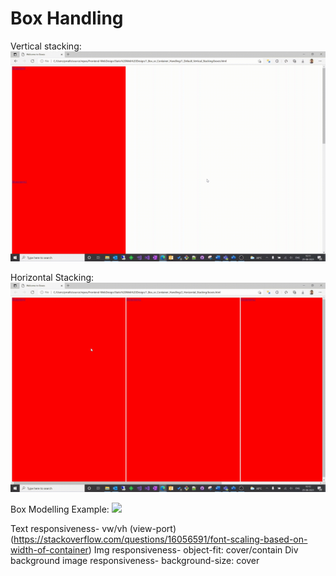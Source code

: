 # Box Handling

Vertical stacking:
![](https://github.com/Avenge-PRC777/Frontend-WebDesign/blob/main/Static%20Web%20Design/1_Box_or_Container_Handling/GIFs/vertstackgif.gif)

Horizontal Stacking:
![](https://github.com/Avenge-PRC777/Frontend-WebDesign/blob/main/Static%20Web%20Design/1_Box_or_Container_Handling/GIFs/horstackgif.gif)

Box Modelling Example:
![](https://github.com/Avenge-PRC777/Frontend-WebDesign/blob/main/Static%20Web%20Design/1_Box_or_Container_Handling/GIFs/boxmodelgif.gif)

Text responsiveness- vw/vh (view-port) (https://stackoverflow.com/questions/16056591/font-scaling-based-on-width-of-container)
Img responsiveness- object-fit: cover/contain
Div background image responsiveness- background-size: cover

